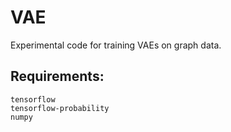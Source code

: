 # VAE
Experimental code for training VAEs on graph data.

## Requirements:
    tensorflow
    tensorflow-probability
    numpy